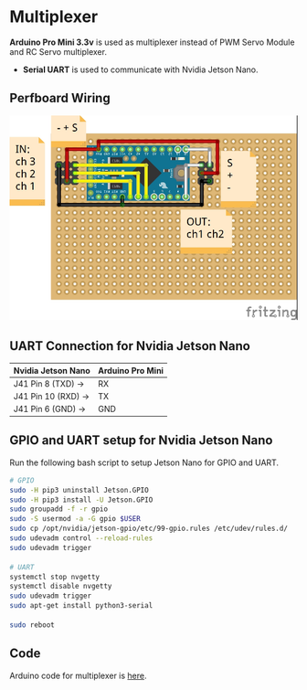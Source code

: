 # Multiplexer

**Arduino Pro Mini 3.3v** is used as multiplexer instead of PWM Servo Module and RC Servo multiplexer.

- **Serial UART** is used to communicate with Nvidia Jetson Nano.

## Perfboard Wiring

![Muliplexer](multiplexer.jpg)

## UART Connection for Nvidia Jetson Nano

Nvidia Jetson Nano | Arduino Pro Mini
------------------ | ----------------
J41 Pin 8 (TXD) -> | RX
J41 Pin 10 (RXD) -> | TX
J41 Pin 6 (GND) -> | GND

## GPIO and UART setup for Nvidia Jetson Nano

Run the following bash script to setup Jetson Nano for GPIO and UART.
```bash
# GPIO
sudo -H pip3 uninstall Jetson.GPIO
sudo -H pip3 install -U Jetson.GPIO
sudo groupadd -f -r gpio
sudo -S usermod -a -G gpio $USER
sudo cp /opt/nvidia/jetson-gpio/etc/99-gpio.rules /etc/udev/rules.d/
sudo udevadm control --reload-rules
sudo udevadm trigger

# UART
systemctl stop nvgetty
systemctl disable nvgetty
sudo udevadm trigger
sudo apt-get install python3-serial

sudo reboot

```

## Code

Arduino code for multiplexer is [here](multiplexer.ino).

